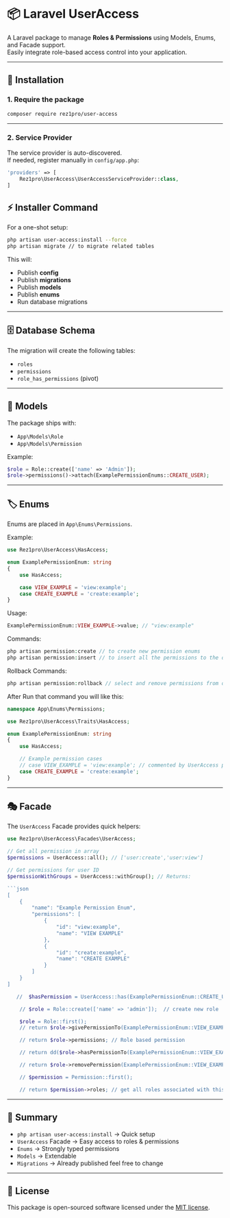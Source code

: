# 📦 Laravel UserAccess

A Laravel package to manage **Roles & Permissions** using Models, Enums, and Facade support.  
Easily integrate role-based access control into your application.

---

## 🚀 Installation

### 1. Require the package

```bash
composer require rez1pro/user-access
```
---

### 2. Service Provider

The service provider is auto-discovered.  
If needed, register manually in `config/app.php`:

```php
'providers' => [
    Rez1pro\UserAccess\UserAccessServiceProvider::class,
]
```

## ⚡ Installer Command

For a one-shot setup:

```bash
php artisan user-access:install --force
php artisan migrate // to migrate related tables
```

This will:

- Publish **config**
- Publish **migrations**
- Publish **models**
- Publish **enums**
- Run database migrations

---

## 🗄️ Database Schema

The migration will create the following tables:

- `roles`  
- `permissions`  
- `role_has_permissions` (pivot)  

---

## 🧩 Models

The package ships with:

- `App\Models\Role`
- `App\Models\Permission`

Example:

```php
$role = Role::create(['name' => 'Admin']);
$role->permissions()->attach(ExamplePermissionEnums::CREATE_USER);
```

---

## 🏷️ Enums

Enums are placed in `App\Enums\Permissions`.

Example:

```php
use Rez1pro\UserAccess\HasAccess;

enum ExamplePermissionEnum: string
{
    use HasAccess;

    case VIEW_EXAMPLE = 'view:example';
    case CREATE_EXAMPLE = 'create:example';
}
```

Usage:

```php
ExamplePermissionEnum::VIEW_EXAMPLE->value; // "view:example"
```

Commands:

```php
php artisan permission:create // to create new permission enums
php artisan permission:insert // to insert all the permissions to the database
```

Rollback Commands:
```php
php artisan permission:rollback // select and remove permissions from database
```
After Run that command you will like this:
```php
namespace App\Enums\Permissions;

use Rez1pro\UserAccess\Traits\HasAccess;

enum ExamplePermissionEnum: string
{
    use HasAccess;

    // Example permission cases
    // case VIEW_EXAMPLE = 'view:example'; // commented by UserAccess package
    case CREATE_EXAMPLE = 'create:example';
}
```

---

## 🎭 Facade

The `UserAccess` Facade provides quick helpers:

```php
use Rez1pro\UserAccess\Facades\UserAccess;

// Get all permission in array
$permissions = UserAccess::all(); // ['user:create','user:view']

// Get permissions for user ID
$permissionWithGroups = UserAccess::withGroup(); // Returns:

```json
[
    {
        "name": "Example Permission Enum",
        "permissions": [
            {
                "id": "view:example",
                "name": "VIEW EXAMPLE"
            },
            {
                "id": "create:example",
                "name": "CREATE EXAMPLE"
            }
        ]
    }
]

   //  $hasPermission = UserAccess::has(ExamplePermissionEnum::CREATE_USER); // true or false

    // $role = Role::create(['name' => 'admin']);  // create new role

    $role = Role::first();
    // return $role->givePermissionTo(ExamplePermissionEnum::VIEW_EXAMPLE); // attach permission to role

    // return $role->permissions; // Role based permission

    // return dd($role->hasPermissionTo(ExamplePermissionEnum::VIEW_EXAMPLE)); // param can be enum, string or id eg (1, 'view_example', ExamplePermissionEnum::VIEW_EXAMPLE)

    // return $role->removePermission(ExamplePermissionEnum::VIEW_EXAMPLE); // detach permission from role

    // $permission = Permission::first();

    // return $permission->roles; // get all roles associated with this permission
```

---

## 📌 Summary

- `php artisan user-access:install` → Quick setup  
- `UserAccess` Facade → Easy access to roles & permissions  
- `Enums` → Strongly typed permissions  
- `Models` → Extendable  
- `Migrations` → Already published feel free to change  

---

## 📝 License

This package is open-sourced software licensed under the [MIT license](LICENSE).